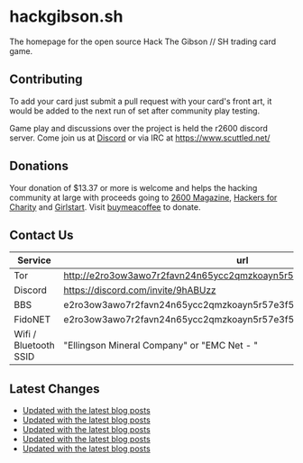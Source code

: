 # hackgibson.sh
The homepage for the open source Hack The Gibson // SH trading card game.


## Contributing

To add your card just submit a pull request with your card's front art, it would be added to the next run of set after community play testing.

Game play and discussions over the project is held the r2600 discord server. Come join us at [Discord](https://discord.com/invite/9hABUzz) or via IRC at https://www.scuttled.net/


## Donations

Your donation of $13.37 or more is welcome and helps the hacking community at large with proceeds going to [2600 Magazine](https://2600.com/), [Hackers for Charity](https://hackersforcharity.org) and [Girlstart](https://girlstart.org).  Visit [buymeacoffee](https://www.buymeacoffee.com/hackgibson.sh) to donate.


## Contact Us

Service | url
-|-
Tor | http://e2ro3ow3awo7r2favn24n65ycc2qmzkoayn5r57e3f56nvjwdcgg32ad.onion
Discord | https://discord.com/invite/9hABUzz
BBS | e2ro3ow3awo7r2favn24n65ycc2qmzkoayn5r57e3f56nvjwdcgg32ad.onion:23
FidoNET | e2ro3ow3awo7r2favn24n65ycc2qmzkoayn5r57e3f56nvjwdcgg32ad.onion:24554
Wifi / Bluetooth SSID | "Ellingson Mineral Company" or "EMC Net - <fidonet address>"

## Latest Changes
<!-- BLOG-POST-LIST:START -->
- [Updated with the latest blog posts](https://github.com/DFW2600/hackgibson.sh/commit/479a83c0eb667072385525ecc1261e72b279cbad)
- [Updated with the latest blog posts](https://github.com/DFW2600/hackgibson.sh/commit/c6de084752fe06ef2012e859a8b44a2a3b7ac29d)
- [Updated with the latest blog posts](https://github.com/DFW2600/hackgibson.sh/commit/90de62852d6b412ac4051aff5c0933c05b9b0d30)
- [Updated with the latest blog posts](https://github.com/DFW2600/hackgibson.sh/commit/311ef5126ae582f16d7c52707fb9d89768330cac)
- [Updated with the latest blog posts](https://github.com/DFW2600/hackgibson.sh/commit/55c0871b0139dc1612006f4b22e3bf433fe4b121)
<!-- BLOG-POST-LIST:END -->
